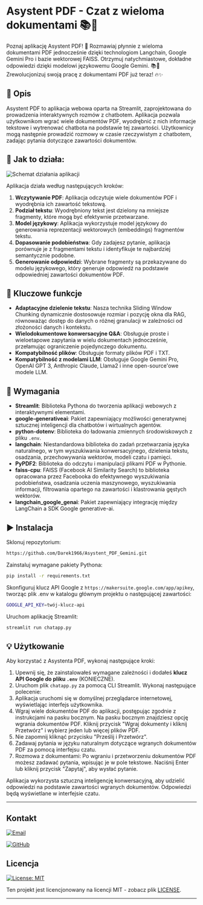 # Asystent PDF - Czat z wieloma dokumentami 📚🤖

Poznaj aplikację Asystent PDF! 🚀 Rozmawiaj płynnie z wieloma dokumentami PDF jednocześnie dzięki technologiom Langchain, Google Gemini Pro i bazie wektorowej FAISS. Otrzymuj natychmiastowe, dokładne odpowiedzi dzięki modelowi językowemu Google Gemini. 📚💬 Zrewolucjonizuj swoją pracę z dokumentami PDF już teraz! 🔥✨

## 📝 Opis

Asystent PDF to aplikacja webowa oparta na Streamlit, zaprojektowana do prowadzenia interaktywnych rozmów z chatbotem. Aplikacja pozwala użytkownikom wgrać wiele dokumentów PDF, wyodrębnić z nich informacje tekstowe i wytrenować chatbota na podstawie tej zawartości. Użytkownicy mogą następnie prowadzić rozmowy w czasie rzeczywistym z chatbotem, zadając pytania dotyczące zawartości dokumentów.

## 🎯 Jak to działa:

![Schemat działania aplikacji](img/Architecture.jpg)

Aplikacja działa według następujących kroków:

1. **Wczytywanie PDF**: Aplikacja odczytuje wiele dokumentów PDF i wyodrębnia ich zawartość tekstową.
2. **Podział tekstu**: Wyodrębniony tekst jest dzielony na mniejsze fragmenty, które mogą być efektywnie przetwarzane.
3. **Model językowy**: Aplikacja wykorzystuje model językowy do generowania reprezentacji wektorowych (embeddings) fragmentów tekstu.
4. **Dopasowanie podobieństwa**: Gdy zadajesz pytanie, aplikacja porównuje je z fragmentami tekstu i identyfikuje te najbardziej semantycznie podobne.
5. **Generowanie odpowiedzi**: Wybrane fragmenty są przekazywane do modelu językowego, który generuje odpowiedź na podstawie odpowiedniej zawartości dokumentów PDF.

## 🎯 Kluczowe funkcje

- **Adaptacyjne dzielenie tekstu**: Nasza technika Sliding Window Chunking dynamicznie dostosowuje rozmiar i pozycję okna dla RAG, równoważąc dostęp do danych o różnej granulacji w zależności od złożoności danych i kontekstu.
- **Wielodokumentowe konwersacyjne Q&A**: Obsługuje proste i wieloetapowe zapytania w wielu dokumentach jednocześnie, przełamując ograniczenie pojedynczego dokumentu.
- **Kompatybilność plików**: Obsługuje formaty plików PDF i TXT.
- **Kompatybilność z modelami LLM**: Obsługuje Google Gemini Pro, OpenAI GPT 3, Anthropic Claude, Llama2 i inne open-source'owe modele LLM.

## 🌟 Wymagania

- **Streamlit**: Biblioteka Pythona do tworzenia aplikacji webowych z interaktywnymi elementami.
- **google-generativeai**: Pakiet zapewniający możliwości generatywnej sztucznej inteligencji dla chatbotów i wirtualnych agentów.
- **python-dotenv**: Biblioteka do ładowania zmiennych środowiskowych z pliku `.env`.
- **langchain**: Niestandardowa biblioteka do zadań przetwarzania języka naturalnego, w tym wyszukiwania konwersacyjnego, dzielenia tekstu, osadzania, przechowywania wektorów, modeli czatu i pamięci.
- **PyPDF2**: Biblioteka do odczytu i manipulacji plikami PDF w Pythonie.
- **faiss-cpu**: FAISS (Facebook AI Similarity Search) to biblioteka opracowana przez Facebooka do efektywnego wyszukiwania podobieństwa, osadzania uczenia maszynowego, wyszukiwania informacji, filtrowania opartego na zawartości i klastrowania gęstych wektorów.
- **langchain_google_genai**: Pakiet zapewniający integrację między LangChain a SDK Google generative-ai.

## ▶️ Instalacja

Sklonuj repozytorium:

```bash
https://github.com/Darek1966/Asystent_PDF_Gemini.git
```

Zainstaluj wymagane pakiety Pythona:

```bash
pip install -r requirements.txt
```

Skonfiguruj klucz API Google z `https://makersuite.google.com/app/apikey`, tworząc plik .env w katalogu głównym projektu o następującej zawartości:

```bash
GOOGLE_API_KEY=twój-klucz-api
```

Uruchom aplikację Streamlit:

```bash
streamlit run chatapp.py
```

## 💡 Użytkowanie

Aby korzystać z Asystenta PDF, wykonaj następujące kroki:

1. Upewnij się, że zainstalowałeś wymagane zależności i dodałeś **klucz API Google do pliku `.env`** (KONIECZNE).
2. Uruchom plik `chatapp.py` za pomocą CLI Streamlit. Wykonaj następujące polecenie:
3. Aplikacja uruchomi się w domyślnej przeglądarce internetowej, wyświetlając interfejs użytkownika.
4. Wgraj wiele dokumentów PDF do aplikacji, postępując zgodnie z instrukcjami na pasku bocznym. Na pasku bocznym znajdziesz opcję wgrania dokumentów PDF. Kliknij przycisk "Wgraj dokumenty i kliknij Przetwórz" i wybierz jeden lub więcej plików PDF.
5. Nie zapomnij kliknąć przycisku "Prześlij i Przetwórz".
6. Zadawaj pytania w języku naturalnym dotyczące wgranych dokumentów PDF za pomocą interfejsu czatu.
7. Rozmowa z dokumentami: Po wgraniu i przetworzeniu dokumentów PDF możesz zadawać pytania, wpisując je w pole tekstowe. Naciśnij Enter lub kliknij przycisk "Zapytaj", aby wysłać pytanie.

Aplikacja wykorzysta sztuczną inteligencję konwersacyjną, aby udzielić odpowiedzi na podstawie zawartości wgranych dokumentów. Odpowiedzi będą wyświetlane w interfejsie czatu.

---

## Kontakt

[![Email](https://img.shields.io/badge/Email-Napisz%20do%20mnie-blue?style=for-the-badge&logo=gmail&logoColor=white)](mailto:netdark_1966@op.pl)

[![GitHub](https://img.shields.io/badge/GitHub-Darek1966-181717?style=for-the-badge&logo=github&logoColor=white)](https://github.com/Darek1966)

## Licencja
[![License: MIT](https://img.shields.io/badge/License-MIT-yellow.svg)](https://opensource.org/licenses/MIT)

Ten projekt jest licencjonowany na licencji MIT - zobacz plik [LICENSE](LICENSE).

---
